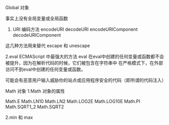 Global 对象

事实上没有全局变量或全局函数

1. URI 编码方法
encodeURI decodeURI
encodeURIComponent decodeURIComponent

这几种方法用来替代 escape 和 unescape  

2.eval
ECMAScript 中最强大的方法 eval
在eval中创建的任何变量或函数都不会被提升，因为在解析代码的时候，它们被包含在字符串中
在严格模式下，在外部访问不到eval中创建的任何变量或函数。

可能会有恶意用户输入威胁你的站点或应用程序安全的代码（即所谓的代码注入）

Math 对象
1.Math 对象的属性

Math.E Math.LN10 Math.LN2 Math.LOG2E Math.LOG10E Math.PI Math.SQRT1_2 Math.SQRT2

2.min 和 max